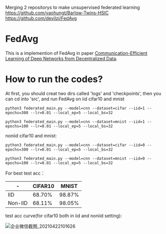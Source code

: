 Merging 2 repositorys to make unsupervised federated learning  
https://github.com/yaohungt/Barlow-Twins-HSIC  
https://github.com/devilzj/FedAvg  



# FedAvg
This is a implemention of FedAvg in paper [Communication-Efficient Learning of Deep Networks from Decentralized Data](https://arxiv.org/abs/1602.05629).

# How to run the codes?

At first, you should creat two dirs called 'logs' and 'checkpoints', then you can cd into 'src', and run FedAvg on iid cifar10 and mnist
```shell
python3 federated_main.py --model=cnn --dataset=cifar --iid=1 --epochs=300 --lr=0.01 --local_ep=5 --local_bs=32

python3 federated_main.py --model=cnn --dataset=mnist --iid=1 --epochs=100 --lr=0.01 --local_ep=5 --local_bs=32

```

noniid cifar10 and mnist:
```shell
python3 federated_main.py --model=cnn --dataset=cifar --iid=0 --epochs=300 --lr=0.01 --local_ep=5 --local_bs=32

python3 federated_main.py --model=cnn --dataset=mnist --iid=0 --epochs=100 --lr=0.01 --local_ep=5 --local_bs=32

```
For best test acc：

|- |CIFAR10  |MNIST |
| ------------- | ------------- |------------ |
| IID  | 68.70%  | 98.87% |
| Non-IID  | 68.11%  | 98.05%|


test acc curve(for cifar10 both in iid and noniid setting):

![企业微信截图_20210422101626](https://user-images.githubusercontent.com/33173674/115645971-e97f9e00-a353-11eb-9fad-8b5e18fc24ea.png)

